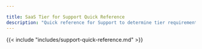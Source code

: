 ```yaml
---

title: SaaS Tier for Support Quick Reference
description: "Quick reference for Support to determine tier requirement for SaaS Account and other common requests"
---
```


{{< include "includes/support-quick-reference.md" >}}
